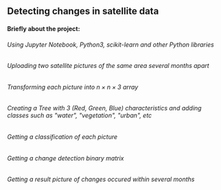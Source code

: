 ## Detecting changes in satellite data
#### Briefly about the project:
###### Using Jupyter Notebook, Python3, scikit-learn and other Python libraries
###### Uploading two satellite pictures of the same area several months apart
###### Transforming each picture into $n \times n \times 3$ array
###### Creating a Tree with 3 (Red, Green, Blue) characteristics and adding classes such as "water", "vegetation", "urban", etc
###### Getting a classification of each picture
###### Getting a change detection binary matrix
###### Getting a result picture of changes occured within several months
